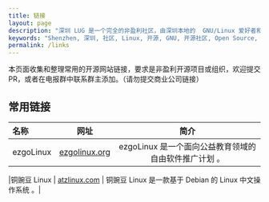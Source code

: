 ```yaml
---
title: 链接
layout: page
description: "深圳 LUG 是一个完全的非盈利社区，由深圳本地的  GNU/Linux 爱好者和开源爱好者组成，主要包括线上交流、不定期聚会和沙龙，欢迎捐赠支持深圳LUG的发展和日常运作。 "
keywords: "Shenzhen, 深圳, 社区, Linux, 开源, GNU, 开源社区, Open Source, Android, 捐赠, 电报群, QQ群, 邮件列表, 微信, 电报, QQ"
permalink: /links
---
```


本页面收集和整理常用的开源网站链接，要求是非盈利开源项目或组织，欢迎提交 PR，或者在电报群中联系群主添加。（请勿提交商业公司链接）

## 常用链接

| 名称 | 网址 | 简介  |
|:--- | :----------: | :-------------: |
|ezgoLinux |	[ezgolinux.org](https://ezgolinux.org) | ezgoLinux 是一个面向公益教育领域的自由软件推广计划 。|

|铜豌豆 Linux |	[atzlinux.com](https://www.atzlinux.com) | 铜豌豆 Linux 是一款基于 Debian 的 Linux 中文操作系统 。|

